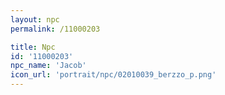 ```yaml
---
layout: npc
permalink: /11000203

title: Npc
id: '11000203'
npc_name: 'Jacob'
icon_url: 'portrait/npc/02010039_berzzo_p.png'
---
```

